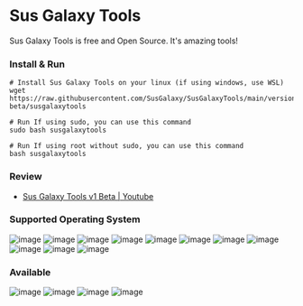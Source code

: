 # Sus Galaxy Tools
Sus Galaxy Tools is free and Open Source. It's amazing tools!

### Install & Run
```
# Install Sus Galaxy Tools on your linux (if using windows, use WSL)
wget https://raw.githubusercontent.com/SusGalaxy/SusGalaxyTools/main/version/v1-beta/susgalaxytools

# Run If using sudo, you can use this command
sudo bash susgalaxytools

# Run If using root without sudo, you can use this command
bash susgalaxytools
```

### Review
- [Sus Galaxy Tools v1 Beta | Youtube](https://youtu.be/dBxiShFQ0Xs)

### Supported Operating System
![image](https://img.shields.io/badge/Raspberry%20Pi-A22846?style=for-the-badge&logo=Raspberry%20Pi&logoColor=white)
![image](https://img.shields.io/badge/Zorin%20OS-0CC1F3?style=for-the-badge&logo=zorin&logoColor=white)
![image](https://img.shields.io/badge/Ubuntu-E95420?style=for-the-badge&logo=ubuntu&logoColor=white)
![image](https://img.shields.io/badge/Pop!_OS-48B9C7?style=for-the-badge&logo=Pop!_OS&logoColor=white)
![image](https://img.shields.io/badge/Lubuntu-0068C8?style=for-the-badge&logo=lubuntu&logoColor=white)
![image](https://img.shields.io/badge/Linux_Mint-87CF3E?style=for-the-badge&logo=linux-mint&logoColor=white)
![image](https://img.shields.io/badge/Kubuntu-0079C1?style=for-the-badge&logo=kubuntu&logoColor=white)
![image](https://img.shields.io/badge/Kali_Linux-557C94?style=for-the-badge&logo=kali-linux&logoColor=white)
![image](https://img.shields.io/badge/Elementary%20OS-64BAFF?style=for-the-badge&logo=elementary&logoColor=white)
![image](https://img.shields.io/badge/Deepin-007CFF?style=for-the-badge&logo=deepin&logoColor=white)
![image](https://img.shields.io/badge/Debian-A81D33?style=for-the-badge&logo=debian&logoColor=white)

### Available
![image](https://img.shields.io/badge/GitHub-100000?style=for-the-badge&logo=github&logoColor=white)
![image](https://img.shields.io/badge/GIT-E44C30?style=for-the-badge&logo=git&logoColor=white)
![image](https://img.shields.io/badge/Shell_Script-121011?style=for-the-badge&logo=gnu-bash&logoColor=white)
![image](https://img.shields.io/badge/GNU%20Bash-4EAA25?style=for-the-badge&logo=GNU%20Bash&logoColor=white)
